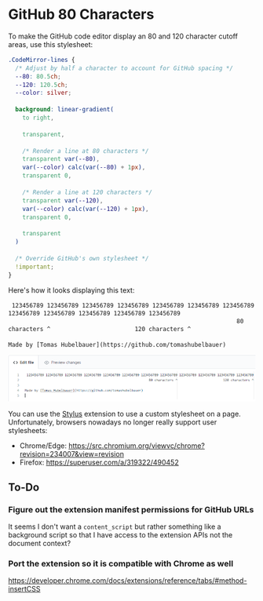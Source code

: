 # GitHub 80 Characters

To make the GitHub code editor display an 80 and 120 character cutoff areas, use
this stylesheet:

```css
.CodeMirror-lines {
  /* Adjust by half a character to account for GitHub spacing */
  --80: 80.5ch;
  --120: 120.5ch;
  --color: silver;

  background: linear-gradient(
    to right,

    transparent,

    /* Render a line at 80 characters */
    transparent var(--80),
    var(--color) calc(var(--80) + 1px),
    transparent 0,

    /* Render a line at 120 characters */
    transparent var(--120),
    var(--color) calc(var(--120) + 1px),
    transparent 0,
    
    transparent
  )

  /* Override GitHub's own stylesheet */
  !important;
}
```

Here's how it looks displaying this text:

```
 123456789 123456789 123456789 123456789 123456789 123456789 123456789 123456789 123456789 123456789 123456789 123456789
                                                                 80 characters ^                        120 characters ^

Made by [Tomas Hubelbauer](https://github.com/tomashubelbauer)
```

![](screenshot.png)

You can use the [Stylus](https://github.com/openstyles/stylus) extension to use
a custom stylesheet on a page. Unfortunately, browsers nowadays no longer really
support user stylesheets:

- Chrome/Edge: https://src.chromium.org/viewvc/chrome?revision=234007&view=revision
- Firefox: https://superuser.com/a/319322/490452

## To-Do

### Figure out the extension manifest permissions for GitHub URLs

It seems I don't want a `content_script` but rather something like a background
script so that I have access to the extension APIs not the document context?

### Port the extension so it is compatible with Chrome as well

https://developer.chrome.com/docs/extensions/reference/tabs/#method-insertCSS
